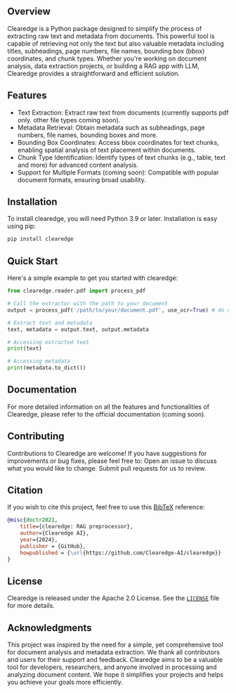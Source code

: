 ## Overview
Clearedge is a Python package designed to simplify the process of extracting raw text and metadata from documents. This powerful tool is capable of retrieving not only the text but also valuable metadata including titles, subheadings, page numbers, file names, bounding box (bbox) coordinates, and chunk types. Whether you're working on document analysis, data extraction projects, or building a RAG app with LLM, Clearedge provides a straightforward and efficient solution.


## Features

- Text Extraction: Extract raw text from documents (currently supports pdf only. other file types coming soon).
- Metadata Retrieval: Obtain metadata such as subheadings, page numbers, file names, bounding boxes and more.
- Bounding Box Coordinates: Access bbox coordinates for text chunks, enabling spatial analysis of text placement within documents.
- Chunk Type Identification: Identify types of text chunks (e.g., table, text and more) for advanced content analysis.
- Support for Multiple Formats (coming soon): Compatible with popular document formats, ensuring broad usability.

## Installation

To install clearedge, you will need Python 3.9 or later. Installation is easy using pip:

```bash
pip install clearedge
```

## Quick Start
Here's a simple example to get you started with clearedge:
```python
from clearedge.reader.pdf import process_pdf

# Call the extractor with the path to your document
output = process_pdf('/path/to/your/document.pdf', use_ocr=True) # do not add use_ocr if you want to process documents faster. output is less accurate without ocr. 

# Extract text and metadata
text, metadata = output.text, output.metadata

# Accessing extracted text
print(text)

# Accessing metadata
print(metadata.to_dict())
```

## Documentation
For more detailed information on all the features and functionalities of Clearedge, please refer to the official documentation (coming soon).

## Contributing
Contributions to Clearedge are welcome! If you have suggestions for improvements or bug fixes, please feel free to:
Open an issue to discuss what you would like to change.
Submit pull requests for us to review.

## Citation

If you wish to cite this project, feel free to use this [BibTeX](http://www.bibtex.org/) reference:

```bibtex
@misc{doctr2021,
    title={clearedge: RAG preprocessor},
    author={Clearedge AI},
    year={2024},
    publisher = {GitHub},
    howpublished = {\url{https://github.com/Clearedge-AI/clearedge}}
}
```

## License
Clearedge is released under the Apache 2.0 License. See the [`LICENSE`](https://github.com/Clearedge-AI/clearedge?tab=Apache-2.0-1-ov-file#readme) file for more details.

## Acknowledgments
This project was inspired by the need for a simple, yet comprehensive tool for document analysis and metadata extraction. We thank all contributors and users for their support and feedback. Clearedge aims to be a valuable tool for developers, researchers, and anyone involved in processing and analyzing document content. We hope it simplifies your projects and helps you achieve your goals more efficiently.
